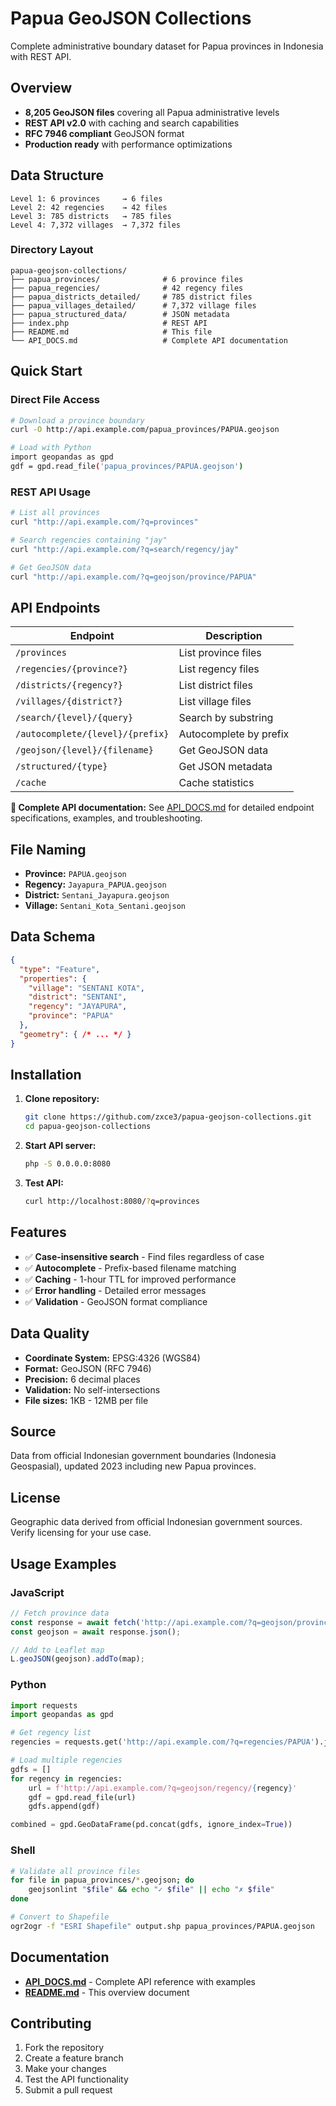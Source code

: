 # Papua GeoJSON Collections

Complete administrative boundary dataset for Papua provinces in Indonesia with REST API.

## Overview

- **8,205 GeoJSON files** covering all Papua administrative levels
- **REST API v2.0** with caching and search capabilities
- **RFC 7946 compliant** GeoJSON format
- **Production ready** with performance optimizations

## Data Structure

```
Level 1: 6 provinces     → 6 files
Level 2: 42 regencies    → 42 files  
Level 3: 785 districts   → 785 files
Level 4: 7,372 villages  → 7,372 files
```

### Directory Layout
```
papua-geojson-collections/
├── papua_provinces/              # 6 province files
├── papua_regencies/              # 42 regency files
├── papua_districts_detailed/     # 785 district files
├── papua_villages_detailed/      # 7,372 village files
├── papua_structured_data/        # JSON metadata
├── index.php                     # REST API
├── README.md                     # This file
└── API_DOCS.md                   # Complete API documentation
```

## Quick Start

### Direct File Access
```bash
# Download a province boundary
curl -O http://api.example.com/papua_provinces/PAPUA.geojson

# Load with Python
import geopandas as gpd
gdf = gpd.read_file('papua_provinces/PAPUA.geojson')
```

### REST API Usage
```bash
# List all provinces
curl "http://api.example.com/?q=provinces"

# Search regencies containing "jay"
curl "http://api.example.com/?q=search/regency/jay"

# Get GeoJSON data
curl "http://api.example.com/?q=geojson/province/PAPUA"
```

## API Endpoints

| Endpoint | Description |
|----------|-------------|
| `/provinces` | List province files |
| `/regencies/{province?}` | List regency files |
| `/districts/{regency?}` | List district files |
| `/villages/{district?}` | List village files |
| `/search/{level}/{query}` | Search by substring |
| `/autocomplete/{level}/{prefix}` | Autocomplete by prefix |
| `/geojson/{level}/{filename}` | Get GeoJSON data |
| `/structured/{type}` | Get JSON metadata |
| `/cache` | Cache statistics |

**📖 Complete API documentation:** See [API_DOCS.md](API_DOCS.md) for detailed endpoint specifications, examples, and troubleshooting.

## File Naming

- **Province:** `PAPUA.geojson`
- **Regency:** `Jayapura_PAPUA.geojson`
- **District:** `Sentani_Jayapura.geojson`
- **Village:** `Sentani_Kota_Sentani.geojson`

## Data Schema

```json
{
  "type": "Feature",
  "properties": {
    "village": "SENTANI KOTA",
    "district": "SENTANI",
    "regency": "JAYAPURA",
    "province": "PAPUA"
  },
  "geometry": { /* ... */ }
}
```


## Installation

1. **Clone repository:**
   ```bash
   git clone https://github.com/zxce3/papua-geojson-collections.git
   cd papua-geojson-collections
   ```

2. **Start API server:**
   ```bash
   php -S 0.0.0.0:8080
   ```

3. **Test API:**
   ```bash
   curl http://localhost:8080/?q=provinces
   ```

## Features

- ✅ **Case-insensitive search** - Find files regardless of case
- ✅ **Autocomplete** - Prefix-based filename matching
- ✅ **Caching** - 1-hour TTL for improved performance
- ✅ **Error handling** - Detailed error messages
- ✅ **Validation** - GeoJSON format compliance

## Data Quality

- **Coordinate System:** EPSG:4326 (WGS84)
- **Format:** GeoJSON (RFC 7946)
- **Precision:** 6 decimal places
- **Validation:** No self-intersections
- **File sizes:** 1KB - 12MB per file

## Source

Data from official Indonesian government boundaries (Indonesia Geospasial), updated 2023 including new Papua provinces.

## License

Geographic data derived from official Indonesian government sources. Verify licensing for your use case.

## Usage Examples

### JavaScript
```javascript
// Fetch province data
const response = await fetch('http://api.example.com/?q=geojson/province/PAPUA');
const geojson = await response.json();

// Add to Leaflet map
L.geoJSON(geojson).addTo(map);
```

### Python
```python
import requests
import geopandas as gpd

# Get regency list
regencies = requests.get('http://api.example.com/?q=regencies/PAPUA').json()

# Load multiple regencies
gdfs = []
for regency in regencies:
    url = f'http://api.example.com/?q=geojson/regency/{regency}'
    gdf = gpd.read_file(url)
    gdfs.append(gdf)

combined = gpd.GeoDataFrame(pd.concat(gdfs, ignore_index=True))
```

### Shell
```bash
# Validate all province files
for file in papua_provinces/*.geojson; do
    geojsonlint "$file" && echo "✓ $file" || echo "✗ $file"
done

# Convert to Shapefile
ogr2ogr -f "ESRI Shapefile" output.shp papua_provinces/PAPUA.geojson
```

## Documentation

- **[API_DOCS.md](API_DOCS.md)** - Complete API reference with examples
- **[README.md](README.md)** - This overview document

## Contributing

1. Fork the repository
2. Create a feature branch
3. Make your changes
4. Test the API functionality
5. Submit a pull request
